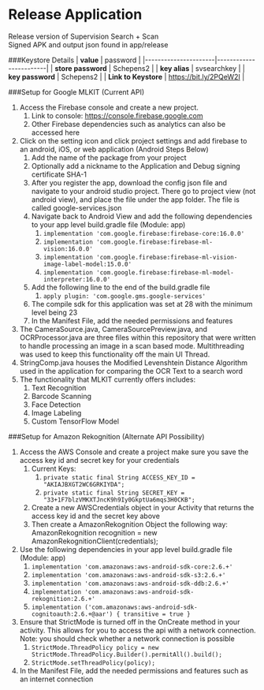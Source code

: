# Release Application
Release version of Supervision Search + Scan<br/>
Signed APK and output json found in app/release

###Keystore Details
| **value**            | password               |
|----------------------|------------------------|
| **store password**   | Schepens2              |
| **key alias**        | svsearchkey            |
| **key password**     | Schepens2              |
| **Link to Keystore** | https://bit.ly/2PQeW2I |

###Setup for Google MLKIT (Current API)
1. Access the Firebase console and create a new project.
    1. Link to console: https://console.firebase.google.com
    2. Other Firebase dependencies such as analytics can also be accessed here
2. Click on the setting icon and click project settings and add firebase to an android, iOS, or web application (Android Steps Below)
    1. Add the name of the package from your project
    2. Optionally add a nickname to the Application and Debug signing certificate SHA-1
    3. After you register the app, download the config json file and navigate to your android studio project. There go to project view (not android view), and place the file under the app folder. The file is called google-services.json
    4. Navigate back to Android View and add the following dependencies to your app level build.gradle file (Module: app)
        1. `implementation 'com.google.firebase:firebase-core:16.0.0'`
        2. `implementation 'com.google.firebase:firebase-ml-vision:16.0.0'`
        3. `implementation 'com.google.firebase:firebase-ml-vision-image-label-model:15.0.0'`
        4. `implementation 'com.google.firebase:firebase-ml-model-interpreter:16.0.0'`
    5. Add the following line to the end of the build.gradle file
        1. `apply plugin: 'com.google.gms.google-services'`
    6. The compile sdk for this application was set at 28 with the minimum level being 23
    7. In the Manifest File, add the needed permissions and features
3. The CameraSource.java, CameraSourcePreview.java, and OCRProcessor.java are three files within this repository that were written to handle processing an image in a scan based mode. Multithreading was used to keep this functionality off the main UI Thread.
4. StringComp.java houses the Modified Levenshtein Distance Algorithm used in the application for comparing the OCR Text to a search word
5. The functionality that MLKIT currently offers includes:
    1. Text Recognition
    2. Barcode Scanning
    3. Face Detection
    4. Image Labeling
    5. Custom TensorFlow Model 

###Setup for Amazon Rekognition (Alternate API Possibility)
1. Access the AWS Console and create a project make sure you save the access key id and secret key for your credentials
    1. Current Keys:
        1. `private static final String ACCESS_KEY_ID = "AKIAJBXGT2WC6GRKIYDA";`
        2. `private static final String SECRET_KEY = "33+1F7blzVMKXTJncK9h9Iy0GkptUa6mqs3H0CKB";`
    2. Create a new AWSCredentials object in your Activity that returns the access key id and the secret key above
    3. Then create a AmazonRekognition Object the following way: <br/> AmazonRekognition recognition = new AmazonRekognitionClient(credentials); 
2. Use the following dependencies in your app level build.gradle file (Module: app)
    1. `implementation 'com.amazonaws:aws-android-sdk-core:2.6.+'`
    2. `implementation 'com.amazonaws:aws-android-sdk-s3:2.6.+'`
    3. `implementation 'com.amazonaws:aws-android-sdk-ddb:2.6.+'`
    4. `implementation 'com.amazonaws:aws-android-sdk-rekognition:2.6.+'`
    5. `implementation ('com.amazonaws:aws-android-sdk-cognitoauth:2.6.+@aar') { transitive = true }`
3. Ensure that StrictMode is turned off in the OnCreate method in your activity. This allows for you to access the api with a network connection. Note: you should check whether a network connection is possible 
    1. `StrictMode.ThreadPolicy policy = new StrictMode.ThreadPolicy.Builder().permitAll().build();`
    2. `StrictMode.setThreadPolicy(policy);` 
4. In the Manifest File, add the needed permissions and features such as an internet connection